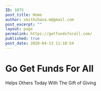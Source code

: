 ```yaml
---
ID: 1075
post_title: Home
author: smithibana.m@gmail.com
post_excerpt: ""
layout: page
permalink: https://getfundsforall.com/
published: true
post_date: 2020-04-13 11:18:54
---
```

<h1>Go Get Funds For All</h1>		
		<p>Helps Others Today With The Gift of Giving</p>